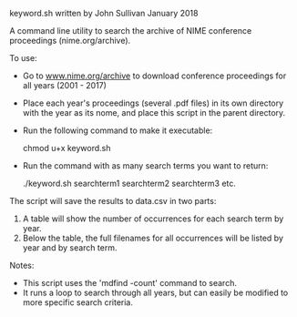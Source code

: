 keyword.sh
written by John Sullivan
January 2018

A command line utility to search the archive of NIME conference proceedings (nime.org/archive). 

To use: 
- Go to www.nime.org/archive to download conference proceedings for all years (2001 - 2017)
- Place each year's proceedings (several .pdf files) in its own directory with the year as its nome, and place this script in the parent directory. 
- Run the following command to make it executable:
    
    chmod u+x keyword.sh

- Run the command with as many search terms you want to return:

    ./keyword.sh searchterm1 searchterm2 searchterm3 etc.

The script will save the results to data.csv in two parts: 

1. A table will show the number of occurrences for each search term by year. 
2. Below the table, the full filenames for all occurrences will be listed by year and by search term. 

Notes: 
 
- This script uses the 'mdfind -count' command to search. 
- It runs a loop to search through all years, but can easily be modified to more specific search criteria. 

